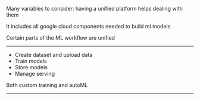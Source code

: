 
Many variables to consider: having a unified platform helps dealing with them

It includes all google cloud components needed to build ml models

Certain parts of the ML workflow are unified

---


- Create dataset and upload data
- Train models
- Store models
- Manage serving

Both custom training and autoML

---

